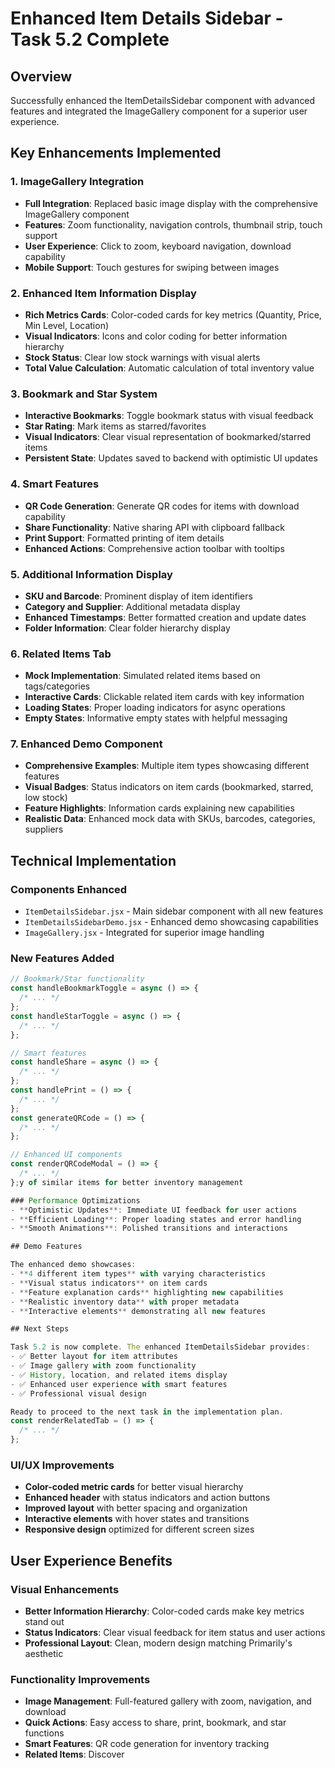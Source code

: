 # Enhanced Item Details Sidebar - Task 5.2 Complete

## Overview

Successfully enhanced the ItemDetailsSidebar component with advanced features and integrated the ImageGallery component for a superior user experience.

## Key Enhancements Implemented

### 1. ImageGallery Integration

- **Full Integration**: Replaced basic image display with the comprehensive ImageGallery component
- **Features**: Zoom functionality, navigation controls, thumbnail strip, touch support
- **User Experience**: Click to zoom, keyboard navigation, download capability
- **Mobile Support**: Touch gestures for swiping between images

### 2. Enhanced Item Information Display

- **Rich Metrics Cards**: Color-coded cards for key metrics (Quantity, Price, Min Level, Location)
- **Visual Indicators**: Icons and color coding for better information hierarchy
- **Stock Status**: Clear low stock warnings with visual alerts
- **Total Value Calculation**: Automatic calculation of total inventory value

### 3. Bookmark and Star System

- **Interactive Bookmarks**: Toggle bookmark status with visual feedback
- **Star Rating**: Mark items as starred/favorites
- **Visual Indicators**: Clear visual representation of bookmarked/starred items
- **Persistent State**: Updates saved to backend with optimistic UI updates

### 4. Smart Features

- **QR Code Generation**: Generate QR codes for items with download capability
- **Share Functionality**: Native sharing API with clipboard fallback
- **Print Support**: Formatted printing of item details
- **Enhanced Actions**: Comprehensive action toolbar with tooltips

### 5. Additional Information Display

- **SKU and Barcode**: Prominent display of item identifiers
- **Category and Supplier**: Additional metadata display
- **Enhanced Timestamps**: Better formatted creation and update dates
- **Folder Information**: Clear folder hierarchy display

### 6. Related Items Tab

- **Mock Implementation**: Simulated related items based on tags/categories
- **Interactive Cards**: Clickable related item cards with key information
- **Loading States**: Proper loading indicators for async operations
- **Empty States**: Informative empty states with helpful messaging

### 7. Enhanced Demo Component

- **Comprehensive Examples**: Multiple item types showcasing different features
- **Visual Badges**: Status indicators on item cards (bookmarked, starred, low stock)
- **Feature Highlights**: Information cards explaining new capabilities
- **Realistic Data**: Enhanced mock data with SKUs, barcodes, categories, suppliers

## Technical Implementation

### Components Enhanced

- `ItemDetailsSidebar.jsx` - Main sidebar component with all new features
- `ItemDetailsSidebarDemo.jsx` - Enhanced demo showcasing capabilities
- `ImageGallery.jsx` - Integrated for superior image handling

### New Features Added

```javascript
// Bookmark/Star functionality
const handleBookmarkToggle = async () => {
  /* ... */
};
const handleStarToggle = async () => {
  /* ... */
};

// Smart features
const handleShare = async () => {
  /* ... */
};
const handlePrint = () => {
  /* ... */
};
const generateQRCode = () => {
  /* ... */
};

// Enhanced UI components
const renderQRCodeModal = () => {
  /* ... */
};y of similar items for better inventory management

### Performance Optimizations
- **Optimistic Updates**: Immediate UI feedback for user actions
- **Efficient Loading**: Proper loading states and error handling
- **Smooth Animations**: Polished transitions and interactions

## Demo Features

The enhanced demo showcases:
- **4 different item types** with varying characteristics
- **Visual status indicators** on item cards
- **Feature explanation cards** highlighting new capabilities
- **Realistic inventory data** with proper metadata
- **Interactive elements** demonstrating all new features

## Next Steps

Task 5.2 is now complete. The enhanced ItemDetailsSidebar provides:
- ✅ Better layout for item attributes
- ✅ Image gallery with zoom functionality
- ✅ History, location, and related items display
- ✅ Enhanced user experience with smart features
- ✅ Professional visual design

Ready to proceed to the next task in the implementation plan.
const renderRelatedTab = () => {
  /* ... */
};
```

### UI/UX Improvements

- **Color-coded metric cards** for better visual hierarchy
- **Enhanced header** with status indicators and action buttons
- **Improved layout** with better spacing and organization
- **Interactive elements** with hover states and transitions
- **Responsive design** optimized for different screen sizes

## User Experience Benefits

### Visual Enhancements

- **Better Information Hierarchy**: Color-coded cards make key metrics stand out
- **Status Indicators**: Clear visual feedback for item status and user actions
- **Professional Layout**: Clean, modern design matching Primarily's aesthetic

### Functionality Improvements

- **Image Management**: Full-featured gallery with zoom, navigation, and download
- **Quick Actions**: Easy access to share, print, bookmark, and star functions
- **Smart Features**: QR code generation for inventory tracking
- **Related Items**: Discover
